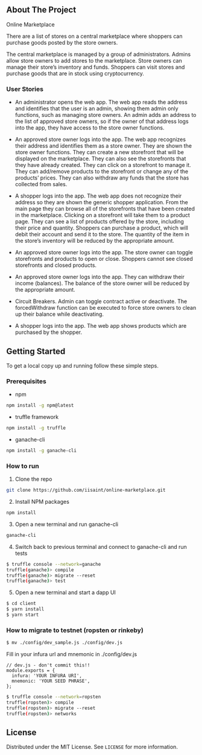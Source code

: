 <!-- ABOUT THE PROJECT -->
## About The Project

Online Marketplace

There are a list of stores on a central marketplace where shoppers can purchase goods posted by the store owners.
 
The central marketplace is managed by a group of administrators. Admins allow store owners to add stores to the marketplace. Store owners can manage their store’s inventory and funds. Shoppers can visit stores and purchase goods that are in stock using cryptocurrency. 
 
### User Stories

* An administrator opens the web app. The web app reads the address and identifies that the user is an admin, showing them admin only functions, such as managing store owners. An admin adds an address to the list of approved store owners, so if the owner of that address logs into the app, they have access to the store owner functions.
 
* An approved store owner logs into the app. The web app recognizes their address and identifies them as a store owner. They are shown the store owner functions. They can create a new storefront that will be displayed on the marketplace. They can also see the storefronts that they have already created. They can click on a storefront to manage it. They can add/remove products to the storefront or change any of the products’ prices. They can also withdraw any funds that the store has collected from sales.
 
* A shopper logs into the app. The web app does not recognize their address so they are shown the generic shopper application. From the main page they can browse all of the storefronts that have been created in the marketplace. Clicking on a storefront will take them to a product page. They can see a list of products offered by the store, including their price and quantity. Shoppers can purchase a product, which will debit their account and send it to the store. The quantity of the item in the store’s inventory will be reduced by the appropriate amount.

* An approved store owner logs into the app. The store owner can toggle storefronts and products to open or close. Shoppers cannot see closed storefronts and closed products.

* An approved store owner logs into the app. They can withdraw their income (balances). The balance of the store owner will be reduced by the appropriate amount.

* Circuit Breakers. Admin can toggle contract active or deactivate. The forcedWithdraw function can be executed to force store owners to clean up their balance while deactivating. 

* A shopper logs into the app. The web app shows products which are purchased by the shopper.


<!-- GETTING STARTED -->
## Getting Started

To get a local copy up and running follow these simple steps.

### Prerequisites

* npm
```sh
npm install -g npm@latest
```
* truffle framework
```sh
npm install -g truffle
```
* ganache-cli
```sh
npm install -g ganache-cli
```


### How to run
 
1. Clone the repo
```sh
git clone https://github.com/iisaint/online-marketplace.git
```
2. Install NPM packages
```sh
npm install
```
3. Open a new terminal and run ganache-cli
```sh
ganache-cli
```
4. Switch back to previous terminal and connect to ganache-cli and run tests
```sh
$ truffle console --network=ganache
truffle(ganache)> compile
truffle(ganache)> migrate --reset
truffle(ganache)> test
```
5. Open a new terminal and start a dapp UI
```sh
$ cd client
$ yarn install
$ yarn start
```

### How to migrate to testnet (ropsten or rinkeby)
```sh
$ mv ./config/dev_sample.js ./config/dev.js
```
Fill in your infura url and mnemonic in ./config/dev.js
```javascriopt
// dev.js - don't commit this!!
module.exports = {
  infura: 'YOUR INFURA URI',
  mnemonic: 'YOUR SEED PHRASE',
};
```
```sh
$ truffle console --network=ropsten
truffle(ropsten)> compile
truffle(ropsten)> migrate --reset
truffle(ropsten)> networks
```

<!-- LICENSE -->
## License

Distributed under the MIT License. See `LICENSE` for more information.
